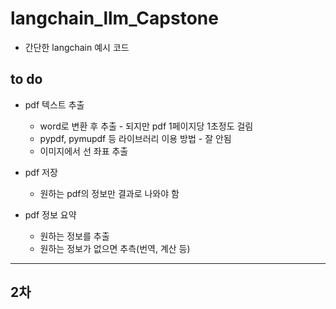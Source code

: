 # langchain_llm_Capstone
* 간단한 langchain 예시 코드

## to do
* pdf 텍스트 추출
  * word로 변환 후 추출 - 되지만 pdf 1페이지당 1초정도 걸림
  * pypdf, pymupdf 등 라이브러리 이용 방법 - 잘 안됨
  * 이미지에서 선 좌표 추출
 
* pdf 저장
  * 원하는 pdf의 정보만 결과로 나와야 함

* pdf 정보 요약
  * 원하는 정보를 추출
  * 원하는 정보가 없으면 추측(번역, 계산 등)
 
---
## 2차
  
